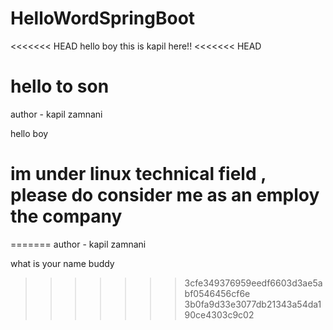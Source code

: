 # HelloWordSpringBoot
<<<<<<< HEAD
hello boy this is kapil here!!
<<<<<<< HEAD

hello to son
=======
author - kapil zamnani

hello boy

im under linux technical field , please do consider me as an employ the company
=======
=======
author - kapil zamnani

what is your name buddy
>>>>>>> 3cfe349376959eedf6603d3ae5abf0546456cf6e
>>>>>>> 3b0fa9d33e3077db21343a54da190ce4303c9c02
